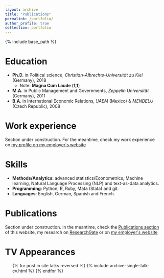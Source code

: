 ```yaml
---
layout: archive
title: "Publications"
permalink: /portfolio/
author_profile: true
collection: portfolio
---
```


{% include base_path %}

Education
======
* **Ph.D.** in Political science, *Christian-Albrechts-Universität zu Kiel* (Germany), 2018
  * Note: **Magna Cum Laude** (**1,1**) 
* **M.A.** in Public Management and Governments, *Zeppelin Universität* (Germany), 2011
* **B.A.** in International Economic Relations, *UAEM* (Mexico) & *MENDELU* (Czech Republic), 2008

Work experience
======
Section under construction. For the meantime, check my work experience on [my profile on my employer's website](https://www.ispk.uni-kiel.de/en/staff/staff/dr-victor-cruz-aceves?set_language=en) 

Skills
======
* **Methods/Analytics**: advanced statistics/Econometrics, Machine learning, Natural Language Processing (NLP) and text-as-data analytics.
* **Programming**: Python, R, Ruby, Mata (Stata) and git.
* **Languages**: English, German, Spanish and French.

Publications
======
Section under construction. In the meantime, check the [Publications section](https://victor-cruz-aceves.github.io//portfolio/) of this website, my research on [ResearchGate](https://www.researchgate.net/profile/Victor-Cruz-Aceves-2/research) or on [my employer's website](https://www.ispk.uni-kiel.de/en/staff/staff/dr-victor-cruz-aceves?set_language=en)
  
TV Appearances
======
  <ul>{% for post in site.talks reversed %}
    {% include archive-single-talk-cv.html  %}
  {% endfor %}</ul>
  

  
